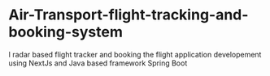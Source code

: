# Air-Transport-flight-tracking-and-booking-system
I radar based flight tracker and booking the flight application developement using NextJs and Java based framework Spring Boot
